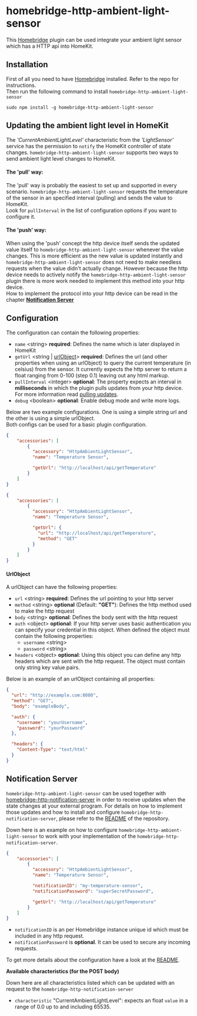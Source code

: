 # homebridge-http-ambient-light-sensor

This [Homebridge](https://github.com/nfarina/homebridge) plugin can be used integrate your ambient light sensor which has a
HTTP api into HomeKit.

## Installation

First of all you need to have [Homebridge](https://github.com/nfarina/homebridge) installed. Refer to the repo for
instructions.  
Then run the following command to install `homebridge-http-ambient-light-sensor`

```
sudo npm install -g homebridge-http-ambient-light-sensor
```

## Updating the ambient light level in HomeKit

The _'CurrentAmbientLightLevel'_ characteristic from the _'LightSensor'_ service has the permission to `notify` the
HomeKit controller of state changes.
`homebridge-http-ambient-light-sensor` supports two ways to send ambient light level changes to HomeKit.

#### The 'pull' way:

The 'pull' way is probably the easiest to set up and supported in every scenario. `homebridge-http-ambient-light-sensor`
requests the temperature of the sensor in an specified interval (pulling) and sends the value to HomeKit.  
Look for `pullInterval` in the list of configuration options if you want to configure it.

#### The 'push' way:

When using the 'push' concept the http device itself sends the updated value itself to `homebridge-http-ambient-light-sensor`
whenever the value changes. This is more efficient as the new value is updated instantly and
`homebridge-http-ambient-light-sensor` does not need to make needless requests when the value didn't actually change.
However because the http device needs to actively notify the `homebridge-http-ambient-light-sensor` plugin there is more
work needed to implement this method into your http device.  
How to implement the protocol into your http device can be read in the chapter [**Notification Server**](#notification-server)

## Configuration

The configuration can contain the following properties:
* `name` \<string\> **required**: Defines the name which is later displayed in HomeKit
* `getUrl` \<string |  [urlObject](#urlobject)\> **required**: Defines the url
(and other properties when using an urlObject) to query the current temperature (in celsius) from the sensor.
It currently expects the http server to return a float ranging from 0-100 (step 0.1) leaving out any html markup.
* `pullInterval` \<integer\> **optional**: The property expects an interval in **milliseconds** in which the plugin
pulls updates from your http device. For more information read [pulling updates](#the-pull-way).  
* `debug` \<boolean\> **optional**: Enable debug mode and write more logs.  

Below are two example configurations. One is using a simple string url and the other is using a simple urlObject.  
Both configs can be used for a basic plugin configuration.
```json
{
    "accessories": [
        {
          "accessory": "HttpAmbientLightSensor",
          "name": "Temperature Sensor",

          "getUrl": "http://localhost/api/getTemperature"
        }   
    ]
}
```
```json
{
    "accessories": [
        {
          "accessory": "HttpAmbientLightSensor",
          "name": "Temperature Sensor",

          "getUrl": {
            "url": "http://localhost/api/getTemperature",
            "method": "GET"
          }
        }   
    ]
}
```

#### UrlObject

A urlObject can have the following properties:
* `url` \<string\> **required**: Defines the url pointing to your http server
* `method` \<string\> **optional** \(Default: **"GET"**\): Defines the http method used to make the http request
* `body` \<string\> **optional**: Defines the body sent with the http request
* `auth` \<object\> **optional**: If your http server uses basic authentication you can specify your credential in this
object. When defined the object must contain the following properties:
    * `username` \<string\>
    * `password` \<string\>
* `headers` \<object\> **optional**: Using this object you can define any http headers which are sent with the http
request. The object must contain only string key value pairs.  

Below is an example of an urlObject containing all properties:
```json
{
  "url": "http://example.com:8080",
  "method": "GET",
  "body": "exampleBody",

  "auth": {
    "username": "yourUsername",
    "password": "yourPassword"
  },

  "headers": {
    "Content-Type": "text/html"
  }
}
```

## Notification Server

`homebridge-http-ambient-light-sensor` can be used together with
[homebridge-http-notification-server](https://github.com/Supereg/homebridge-http-notification-server) in order to receive
updates when the state changes at your external program. For details on how to implement those updates and how to
install and configure `homebridge-http-notification-server`, please refer to the
[README](https://github.com/Supereg/homebridge-http-notification-server) of the repository.

Down here is an example on how to configure `homebridge-http-ambient-light-sensor` to work with your implementation of the
`homebridge-http-notification-server`.

```json
{
    "accessories": [
        {
          "accessory": "HttpAmbientLightSensor",
          "name": "Temperature Sensor",

          "notificationID": "my-temperature-sensor",
          "notificationPassword": "superSecretPassword",

          "getUrl": "http://localhost/api/getTemperature"
        }   
    ]
}
```

* `notificationID` is an per Homebridge instance unique id which must be included in any http request.  
* `notificationPassword` is **optional**. It can be used to secure any incoming requests.

To get more details about the configuration have a look at the
[README](https://github.com/Supereg/homebridge-http-notification-server).

**Available characteristics (for the POST body)**

Down here are all characteristics listed which can be updated with an request to the `homebridge-http-notification-server`

* `characteristic` "CurrentAmbientLightLevel": expects an float `value` in a range of 0.0 up to and including 65535.
